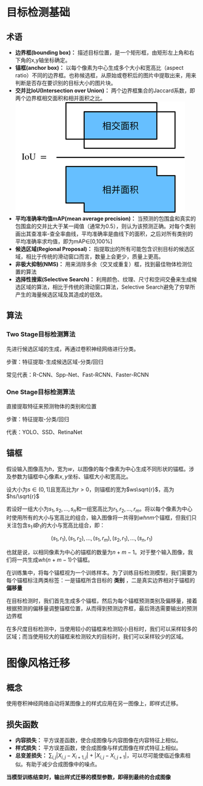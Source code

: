 # 目标检测基础

## 术语
- **边界框(bounding box)：** 描述目标位置，是一个矩形框，由矩形左上角和右下角的x,y轴坐标确定。
- **锚框(anchor box)：** 以每个像素为中心生成多个大小和宽高比（aspect ratio）不同的边界框。也称候选框，从原始或卷积后的图片中提取出来，用来判断是否存在要识别的目标大小的图片块。
- **交并比IoU(Intersection over Union)：** 两个边界框集合的Jaccard系数，即两个边界框相交面积和相并面积之比。
![](image\9.4_iou.svg)
- **平均准确率均值mAP(mean average precision)：** 当预测的包围盒和真实的包围盒的交并比大于某一阈值（通常为0.5），则认为该预测正确。对每个类别画出其查准率-查全率曲线，平均准确率是曲线下的面积，之后对所有类别的平均准确率求均值，即为mAP$\in$[0,100%]
- **候选区域(Regional Proposal)：** 指提取出的所有可能包含识别目标的候选区域，相比于传统的滑动窗口而言，数量上会更少，质量上更高。
- **非极大抑制(NMS)：** 用来消除多余（交叉或重复）框，找到最佳物体检测位置的算法
- **选择性搜索(Selective Search)：** 利用颜色、纹理、尺寸和空间交叠来生成候选区域的算法，相比于传统的滑动窗口算法，Selective Search避免了穷举所产生的海量候选区域及其造成的低效。

## 算法

### Two Stage目标检测算法
先进行候选区域的生成，再通过卷积神经网络进行分类。

步骤：特征提取-生成候选区域-分类/回归

常见代表：R-CNN、Spp-Net、Fast-RCNN、Faster-RCNN

### One Stage目标检测算法 
直接提取特征来预测物体的类别和位置

步骤：特征提取-分类/回归

代表：YOLO、SSD、RetinaNet
## 锚框

假设输入图像高为$h$，宽为$w$，以图像的每个像素为中心生成不同形状的锚框。涉及参数为锚框中心像素$x,y$坐标、锚框大小和宽高比。

设大小为$s \in (0,1]$且宽高比为$r>0$，则锚框的宽为$ws\sqrt{r}$，高为$hs/\sqrt{r}$

若设好一组大小为$s_1,s_2,...,s_n$和一组宽高比为$r_1,r_2,...,r_m$。将以每个像素为中心时使用所有的大小与宽高比的组合，输入图像将一共得到$whnm$个锚框，但我们只关注包含$s_1或r_1$的大小与宽高比组合，即：

$$(s_1,r_1),(s_1,r_2),...,(s_1,r_m),(s_2,r_1),...,(s_n,r_1)$$

也就是说，以相同像素为中心的锚框的数量为$n+m−1$。对于整个输入图像，我们将一共生成$wh(n+m-1)$个锚框。

在训练集中，将每个锚框视为一个训练样本。为了训练目标检测模型，我们需要为每个锚框标注两类标签：一是锚框所含目标的 **类别** ，二是真实边界相对于锚框的 **偏移量**

在目标检测时，我们首先生成多个锚框，然后为每个锚框预测类别及偏移量，接着根据预测的偏移量调整锚框位置，从而得到预测边界框，最后筛选需要输出的预测边界框

在多尺度目标检测中，当使用较小的锚框来检测较小目标时，我们可以采样较多的区域；而当使用较大的锚框来检测较大的目标时，我们可以采样较少的区域。

# 图像风格迁移

## 概念

使用卷积神经网络自动将某图像上的样式应用在另一图像上，即样式迁移。

## 损失函数
- **内容损失：** 平方误差函数，使合成图像与内容图像在内容特征上相似。
- **样式损失：** 平方误差函数，使合成图像与样式图像在样式特征上相似。
- **总变差损失：** $\sum_{i,j}|X_{i,j}-X_{i+1,j}|+|X_{i,j}-X_{i,j+1}|$，可以尽可能使临近像素相似。有助于减少合成图像中的噪点。

**当模型训练结束时，输出样式迁移的模型参数，即得到最终的合成图像**



